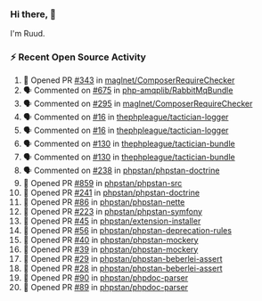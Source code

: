 ### Hi there, 👋

I'm Ruud.
 
### :zap: Recent Open Source Activity

<!--START_SECTION:activity-->
1. 💪 Opened PR [#343](https://github.com/maglnet/ComposerRequireChecker/pull/343) in [maglnet/ComposerRequireChecker](https://github.com/maglnet/ComposerRequireChecker)
2. 🗣 Commented on [#675](https://github.com/php-amqplib/RabbitMqBundle/issues/675) in [php-amqplib/RabbitMqBundle](https://github.com/php-amqplib/RabbitMqBundle)
3. 🗣 Commented on [#295](https://github.com/maglnet/ComposerRequireChecker/issues/295) in [maglnet/ComposerRequireChecker](https://github.com/maglnet/ComposerRequireChecker)
4. 🗣 Commented on [#16](https://github.com/thephpleague/tactician-logger/issues/16) in [thephpleague/tactician-logger](https://github.com/thephpleague/tactician-logger)
5. 🗣 Commented on [#16](https://github.com/thephpleague/tactician-logger/issues/16) in [thephpleague/tactician-logger](https://github.com/thephpleague/tactician-logger)
6. 🗣 Commented on [#130](https://github.com/thephpleague/tactician-bundle/issues/130) in [thephpleague/tactician-bundle](https://github.com/thephpleague/tactician-bundle)
7. 🗣 Commented on [#130](https://github.com/thephpleague/tactician-bundle/issues/130) in [thephpleague/tactician-bundle](https://github.com/thephpleague/tactician-bundle)
8. 🗣 Commented on [#238](https://github.com/phpstan/phpstan-doctrine/issues/238) in [phpstan/phpstan-doctrine](https://github.com/phpstan/phpstan-doctrine)
9. 💪 Opened PR [#859](https://github.com/phpstan/phpstan-src/pull/859) in [phpstan/phpstan-src](https://github.com/phpstan/phpstan-src)
10. 💪 Opened PR [#241](https://github.com/phpstan/phpstan-doctrine/pull/241) in [phpstan/phpstan-doctrine](https://github.com/phpstan/phpstan-doctrine)
11. 💪 Opened PR [#86](https://github.com/phpstan/phpstan-nette/pull/86) in [phpstan/phpstan-nette](https://github.com/phpstan/phpstan-nette)
12. 💪 Opened PR [#223](https://github.com/phpstan/phpstan-symfony/pull/223) in [phpstan/phpstan-symfony](https://github.com/phpstan/phpstan-symfony)
13. 💪 Opened PR [#45](https://github.com/phpstan/extension-installer/pull/45) in [phpstan/extension-installer](https://github.com/phpstan/extension-installer)
14. 💪 Opened PR [#56](https://github.com/phpstan/phpstan-deprecation-rules/pull/56) in [phpstan/phpstan-deprecation-rules](https://github.com/phpstan/phpstan-deprecation-rules)
15. 💪 Opened PR [#40](https://github.com/phpstan/phpstan-mockery/pull/40) in [phpstan/phpstan-mockery](https://github.com/phpstan/phpstan-mockery)
16. 💪 Opened PR [#39](https://github.com/phpstan/phpstan-mockery/pull/39) in [phpstan/phpstan-mockery](https://github.com/phpstan/phpstan-mockery)
17. 💪 Opened PR [#29](https://github.com/phpstan/phpstan-beberlei-assert/pull/29) in [phpstan/phpstan-beberlei-assert](https://github.com/phpstan/phpstan-beberlei-assert)
18. 💪 Opened PR [#28](https://github.com/phpstan/phpstan-beberlei-assert/pull/28) in [phpstan/phpstan-beberlei-assert](https://github.com/phpstan/phpstan-beberlei-assert)
19. 💪 Opened PR [#90](https://github.com/phpstan/phpdoc-parser/pull/90) in [phpstan/phpdoc-parser](https://github.com/phpstan/phpdoc-parser)
20. 💪 Opened PR [#89](https://github.com/phpstan/phpdoc-parser/pull/89) in [phpstan/phpdoc-parser](https://github.com/phpstan/phpdoc-parser)
<!--END_SECTION:activity-->
